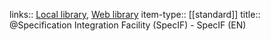 links:: [Local library](zotero://select/library/items/UVL9BWWZ), [Web library](https://www.zotero.org/users/6520516/items/UVL9BWWZ)
item-type:: [[standard]]
title:: @Specification Integration Facility (SpecIF) - SpecIF (EN)

